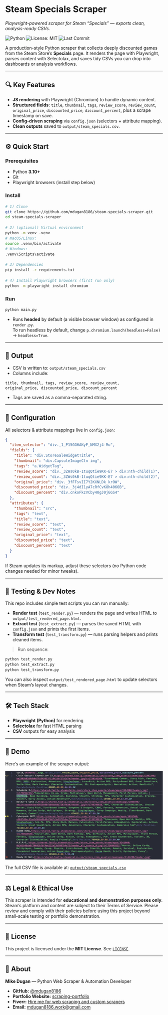 # Steam Specials Scraper

_Playwright-powered scraper for Steam “Specials” — exports clean, analysis-ready CSVs._

![Python](https://img.shields.io/badge/python-3.10%2B-blue)
![License: MIT](https://img.shields.io/badge/License-MIT-green.svg)
![Last Commit](https://img.shields.io/github/last-commit/mdugan8186/steam-sale-scraper)

A production-style Python scraper that collects deeply discounted games from the Steam Store’s **Specials** page. It renders the page with Playwright, parses content with Selectolax, and saves tidy CSVs you can drop into dashboards or analysis workflows.

---

## 🔍 Key Features

- **JS rendering** with Playwright (Chromium) to handle dynamic content.
- **Structured fields**: `title`, `thumbnail`, `tags`, `review_score`, `review_count`, `original_price`, `discounted_price`, `discount_percent`, plus a scrape timestamp on save.
- **Config-driven scraping** via `config.json` (selectors + attribute mapping).
- **Clean outputs** saved to `output/steam_specials.csv`.

---

## ⚙️ Quick Start

### Prerequisites

- Python **3.10+**
- Git
- Playwright browsers (install step below)

### Install

```bash
# 1) Clone
git clone https://github.com/mdugan8186/steam-specials-scraper.git
cd steam-specials-scraper

# 2) (optional) Virtual environment
python -m venv .venv
# macOS/Linux:
source .venv/bin/activate
# Windows:
.venv\Scripts\activate

# 3) Dependencies
pip install -r requirements.txt

# 4) Install Playwright browsers (first run only)
python -m playwright install chromium
```

### Run

```bash
python main.py
```

- Runs **headed** by default (a visible browser window) as configured in `render.py`.  
  To run headless by default, change `p.chromium.launch(headless=False)` → `headless=True`.

---

## 📁 Output

- CSV is written to: `output/steam_specials.csv`
- Columns include:

```
title, thumbnail, tags, review_score, review_count,
original_price, discounted_price, discount_percent
```

- Tags are saved as a comma-separated string.

---

## 🧩 Configuration

All selectors & attribute mappings live in `config.json`:

```json
{
  "item_selector": "div._1_P15GG6AKyF_NMX2j4-Mu",
  "fields": {
    "title": "div.StoreSaleWidgetTitle",
    "thumbnail": "div.CapsuleImageCtn img",
    "tags": "a.WidgetTag",
    "review_score": "div._3ZWs0kB-1tuqQtie9KK-E7 > div:nth-child(1)",
    "review_count": "div._3ZWs0kB-1tuqQtie9KK-E7 > div:nth-child(2)",
    "original_price": "div._3fFFsvII7Y2KXNLDk_krOW",
    "discounted_price": "div._3j4dI1yA7cRfCvK8h406OB",
    "discount_percent": "div.cnkoFkzVCby40gJ0jGGS4"
  },
  "attributes": {
    "thumbnail": "src",
    "tags": "text",
    "title": "text",
    "review_score": "text",
    "review_count": "text",
    "original_price": "text",
    "discounted_price": "text",
    "discount_percent": "text"
  }
}
```

If Steam updates its markup, adjust these selectors (no Python code changes needed for minor tweaks).

---

## 🧪 Testing & Dev Notes

This repo includes simple test scripts you can run manually:

- **Render test** (`test_render.py`) — renders the page and writes HTML to `output/test_rendered_page.html`.
- **Extract test** (`test_extract.py`) — parses the saved HTML with `config.json` and prints the first items.
- **Transform test** (`test_transform.py`) — runs parsing helpers and prints cleaned items.

> Run sequence:

```bash
python test_render.py
python test_extract.py
python test_transform.py
```

You can also inspect `output/test_rendered_page.html` to update selectors when Steam’s layout changes.

---

## 🛠️ Tech Stack

- **Playwright (Python)** for rendering
- **Selectolax** for fast HTML parsing
- **CSV** outputs for easy analysis

---

## 🎥 Demo

Here’s an example of the scraper output:

![Steam Specials Output](media/steam-scraper.png)

The full CSV file is available at: [`output/steam_specials.csv`](output/steam_specials.csv)

---

## ⚖️ Legal & Ethical Use

This scraper is intended for **educational and demonstration purposes only**.  
Steam’s platform and content are subject to their Terms of Service. Please review and comply with their policies before using this project beyond small-scale testing or portfolio demonstration.

---

## 📄 License

This project is licensed under the **MIT License**. See [`LICENSE`](./LICENSE).

---

## 👤 About

**Mike Dugan** — Python Web Scraper & Automation Developer

- **GitHub:** [@mdugan8186](https://github.com/mdugan8186)
- **Portfolio Website:** [scraping-portfolio](https://mdugan8186.github.io/scraping-portfolio/)
- **Fiverr:** [Hire me for web scraping and custom scrapers](https://www.fiverr.com/mdugan8186)
- **Email:** [mdugan8186.work@gmail.com](mailto:mdugan8186.work@gmail.com)
